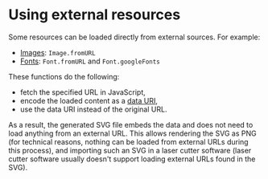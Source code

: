 # Using external resources

Some resources can be loaded directly from external sources. For example:

- [Images](../src/images.ts): `Image.fromURL`
- [Fonts](../src/fonts.ts): `Font.fromURL` and `Font.googleFonts`

These functions do the following:

- fetch the specified URL in JavaScript,
- encode the loaded content as a
  [data URI](https://developer.mozilla.org/en-US/docs/Web/HTTP/Basics_of_HTTP/Data_URLs),
- use the data URI instead of the original URL.

As a result, the generated SVG file embeds the data and does not need to load
anything from an external URL. This allows rendering the SVG as PNG (for
technical reasons, nothing can be loaded from external URLs during this
process), and importing such an SVG in a laser cutter software (laser cutter
software usually doesn't support loading external URLs found in the SVG).
